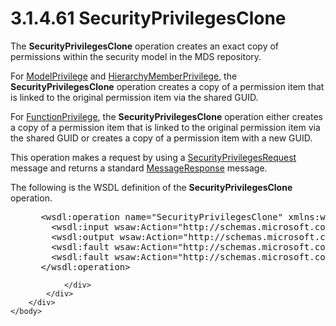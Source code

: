 <html dir="LTR" xmlns:mshelp="http://msdn.microsoft.com/mshelp" xmlns:ddue="http://ddue.schemas.microsoft.com/authoring/2003/5" xmlns:xlink="http://www.w3.org/1999/xlink" xmlns:tool="http://www.microsoft.com/tooltip">
    <head>
        <meta http-equiv="Content-Type" content="text/html; CHARSET=utf-8"></meta>
        <meta name="save" content="history"></meta>
        <title>3.1.4.61 SecurityPrivilegesClone</title>
        <xml>
            <mshelp:toctitle title="3.1.4.61 SecurityPrivilegesClone"></mshelp:toctitle>
            <mshelp:rltitle title="[MS-SSMDSWS-15]: SecurityPrivilegesClone"></mshelp:rltitle>
            <mshelp:keyword index="A" term="0c02d426-d118-4fbb-a8c3-6edce1230a22"></mshelp:keyword>
            <mshelp:attr name="DCSext.ContentType" value="open specification"></mshelp:attr>
            <mshelp:attr name="AssetID" value="0c02d426-d118-4fbb-a8c3-6edce1230a22"></mshelp:attr>
            <mshelp:attr name="TopicType" value="kbRef"></mshelp:attr>
            <mshelp:attr name="DCSext.Title" value="[MS-SSMDSWS-15]: SecurityPrivilegesClone" />
        </xml>
    </head>
    <body>
        <div id="header">
            <h1 class="heading">3.1.4.61 SecurityPrivilegesClone</h1>
        </div>
        <div id="mainSection">
            <div id="mainBody">
                <div id="allHistory" class="saveHistory"></div>
                <div id="sectionSection0" class="section" name="collapseableSection">
                    

<p>The <b>SecurityPrivilegesClone</b> operation creates an
exact copy of permissions within the security model in the MDS repository.</p>

<p>For <a href="9001e86e-adfb-4ff7-bfc5-87e066f7f7a2.md">ModelPrivilege</a>
and <a href="22d6a21c-407c-4929-9ca1-398c5fa61a37.md">HierarchyMemberPrivilege</a>,
the <b>SecurityPrivilegesClone</b> operation creates a copy of a permission
item that is linked to the original permission item via the shared GUID.</p>

<p>For <a href="401d0abe-bb72-4cb8-bd00-48da285279d1.md">FunctionPrivilege</a>,
the <b>SecurityPrivilegesClone</b> operation either creates a copy of a
permission item that is linked to the original permission item via the shared
GUID or creates a copy of a permission item with a new GUID.</p>

<p>This operation makes a request by using a <a href="3f870fd6-70a4-4e7d-9b23-e1428eb50db5.md">SecurityPrivilegesRequest</a>
message and returns a standard <a href="81713c2d-8c41-43bd-85dd-e106c538c3ae.md">MessageResponse</a> message.</p>

<p>The following is the WSDL definition of the <b>SecurityPrivilegesClone</b>
operation.</p>

<dl>
<dd>
<div><pre> &lt;wsdl:operation name=&quot;SecurityPrivilegesClone&quot; xmlns:wsdl=&quot;http://schemas.xmlsoap.org/wsdl/&quot;&gt;
   &lt;wsdl:input wsaw:Action=&quot;http://schemas.microsoft.com/sqlserver/masterdataservices/2009/09/IService/SecurityPrivilegesClone&quot; name=&quot;SecurityPrivilegesRequest&quot; message=&quot;tns:SecurityPrivilegesRequest&quot; xmlns:wsaw=&quot;http://www.w3.org/2006/05/addressing/wsdl&quot; /&gt;
   &lt;wsdl:output wsaw:Action=&quot;http://schemas.microsoft.com/sqlserver/masterdataservices/2009/09/IService/SecurityPrivilegesCloneResponse&quot; name=&quot;MessageResponse&quot; message=&quot;tns:MessageResponse&quot; xmlns:wsaw=&quot;http://www.w3.org/2006/05/addressing/wsdl&quot; /&gt;
   &lt;wsdl:fault wsaw:Action=&quot;http://schemas.microsoft.com/sqlserver/masterdataservices/2009/09/IService/SecurityPrivilegesCloneSkuNotSupportedMessageFault&quot; name=&quot;SkuNotSupportedMessageFault&quot; message=&quot;tns:IService_SecurityPrivilegesClone_SkuNotSupportedMessageFault_FaultMessage&quot; xmlns:wsaw=&quot;http://www.w3.org/2006/05/addressing/wsdl&quot; /&gt;
   &lt;wsdl:fault wsaw:Action=&quot;http://schemas.microsoft.com/sqlserver/masterdataservices/2009/09/IService/SecurityPrivilegesCloneEditionExpiredMessageFault&quot; name=&quot;EditionExpiredMessageFault&quot; message=&quot;tns:IService_SecurityPrivilegesClone_EditionExpiredMessageFault_FaultMessage&quot; xmlns:wsaw=&quot;http://www.w3.org/2006/05/addressing/wsdl&quot; /&gt;
 &lt;/wsdl:operation&gt;
</pre></div>
</dd></dl>


                </div>
            </div>
        </div>
    </body>
</html>